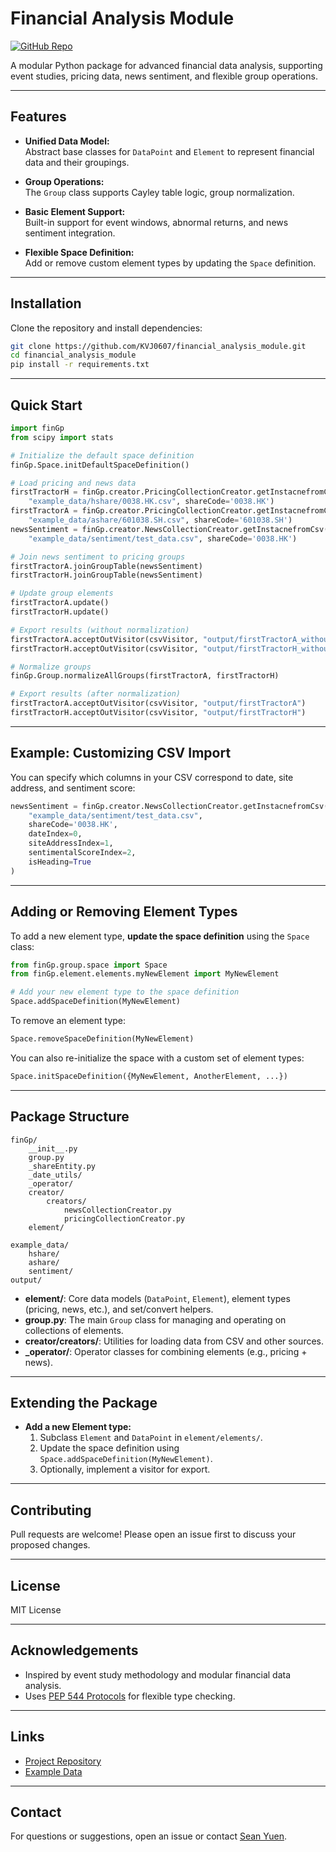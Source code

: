 # Financial Analysis Module

[![GitHub Repo](https://img.shields.io/github/stars/KVJ0607/financial_analysis_module?style=social)](https://github.com/KVJ0607/financial_analysis_module)

A modular Python package for advanced financial data analysis, supporting event studies, pricing data, news sentiment, and flexible group operations.

---

## Features

- **Unified Data Model:**  
  Abstract base classes for `DataPoint` and `Element` to represent financial data and their groupings.

- **Group Operations:**  
  The `Group` class supports Cayley table logic, group normalization.

<!-- - **Extensible Visitor Pattern:**  
  Easily export or process data in various formats (CSV, JSON, etc.) using the visitor pattern. -->

- **Basic Element Support:**  
  Built-in support for event windows, abnormal returns, and news sentiment integration.

- **Flexible Space Definition:**  
  Add or remove custom element types by updating the `Space` definition.

<!-- - **CSV Data Import:**  
  Use `PricingCollectionCreator` and `NewsCollectionCreator` to load pricing and news sentiment data from CSV files with customizable column mapping. -->

---

## Installation

Clone the repository and install dependencies:

```bash
git clone https://github.com/KVJ0607/financial_analysis_module.git
cd financial_analysis_module
pip install -r requirements.txt
```

---

## Quick Start

```python
import finGp
from scipy import stats

# Initialize the default space definition
finGp.Space.initDefaultSpaceDefinition()

# Load pricing and news data
firstTractorH = finGp.creator.PricingCollectionCreator.getInstacnefromCsv(
    "example_data/hshare/0038.HK.csv", shareCode='0038.HK')
firstTractorA = finGp.creator.PricingCollectionCreator.getInstacnefromCsv(
    "example_data/ashare/601038.SH.csv", shareCode='601038.SH')
newsSentiment = finGp.creator.NewsCollectionCreator.getInstacnefromCsv(
    "example_data/sentiment/test_data.csv", shareCode='0038.HK')

# Join news sentiment to pricing groups
firstTractorA.joinGroupTable(newsSentiment)
firstTractorH.joinGroupTable(newsSentiment)

# Update group elements
firstTractorA.update()
firstTractorH.update()

# Export results (without normalization)
firstTractorA.acceptOutVisitor(csvVisitor, "output/firstTractorA_withoutN.csv")
firstTractorH.acceptOutVisitor(csvVisitor, "output/firstTractorH_withoutN.csv")

# Normalize groups
finGp.Group.normalizeAllGroups(firstTractorA, firstTractorH)

# Export results (after normalization)
firstTractorA.acceptOutVisitor(csvVisitor, "output/firstTractorA")
firstTractorH.acceptOutVisitor(csvVisitor, "output/firstTractorH")
```

---

## Example: Customizing CSV Import

You can specify which columns in your CSV correspond to date, site address, and sentiment score:

```python
newsSentiment = finGp.creator.NewsCollectionCreator.getInstacnefromCsv(
    "example_data/sentiment/test_data.csv",
    shareCode='0038.HK',
    dateIndex=0,
    siteAddressIndex=1,
    sentimentalScoreIndex=2,
    isHeading=True
)
```

---

## Adding or Removing Element Types

To add a new element type, **update the space definition** using the `Space` class:

```python
from finGp.group.space import Space
from finGp.element.elements.myNewElement import MyNewElement

# Add your new element type to the space definition
Space.addSpaceDefinition(MyNewElement)
```

To remove an element type:

```python
Space.removeSpaceDefinition(MyNewElement)
```

You can also re-initialize the space with a custom set of element types:

```python
Space.initSpaceDefinition({MyNewElement, AnotherElement, ...})
```

---

## Package Structure

```
finGp/
    __init__.py
    group.py
    _shareEntity.py
    _date_utils/
    _operator/
    creator/
        creators/
            newsCollectionCreator.py
            pricingCollectionCreator.py
    element/
    
example_data/
    hshare/
    ashare/
    sentiment/
output/
```

- **element/**: Core data models (`DataPoint`, `Element`), element types (pricing, news, etc.), and set/convert helpers.
- **group.py**: The main `Group` class for managing and operating on collections of elements.
- **creator/creators/**: Utilities for loading data from CSV and other sources.
- **_operator/**: Operator classes for combining elements (e.g., pricing + news).

---

## Extending the Package

- **Add a new Element type:**  
  1. Subclass `Element` and `DataPoint` in `element/elements/`.
  2. Update the space definition using `Space.addSpaceDefinition(MyNewElement)`.
  3. Optionally, implement a visitor for export.


---

## Contributing

Pull requests are welcome! Please open an issue first to discuss your proposed changes.

---

## License

MIT License

---

## Acknowledgements

- Inspired by event study methodology and modular financial data analysis.
- Uses [PEP 544 Protocols](https://peps.python.org/pep-0544/) for flexible type checking.

---

## Links

- [Project Repository](https://github.com/KVJ0607/financial_analysis_module)
- [Example Data](https://github.com/KVJ0607/financial_analysis_module/tree/main/example_data)

---

## Contact

For questions or suggestions, open an issue or contact [Sean Yuen](mailto:siukwanyuen@icloud.com).